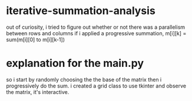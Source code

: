 # iterative-summation-analysis
out of curiosity, i tried to figure out whether or not there was a parallelism between rows and columns if i applied a progressive summation, m[i][k] = sum(m[i][0] to m[i][k-1])

# explanation for the main.py
so i start by randomly choosing the the base of the matrix then i progressively do the sum. i created a grid class to use tkinter and observe the matrix, it's interactive.
